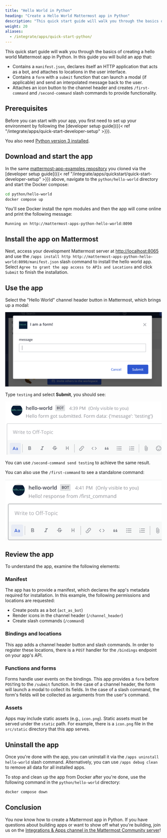 ```yaml
---
title: "Hello World in Python"
heading: "Create a Hello World Mattermost app in Python"
description: "This quick start guide will walk you through the basics of creating a hello world Mattermost app in Python."
weight: 20
aliases:
  - /integrate/apps/quick-start-python/
---
```


This quick start guide will walk you through the basics of creating a hello world Mattermost app in Python. In this guide you will build an app that:

- Contains a `manifest.json`, declares itself an HTTP application that acts as a bot, and attaches to locations in the user interface.
- Contains a `form` with a `submit` function that can launch a modal (if applicable) and send an interpolated message back to the user.
- Attaches an icon button to the channel header and creates `/first-command` and `/second-command` slash commands to provide functionality.

## Prerequisites

Before you can start with your app, you first need to set up your environment by following the [developer setup guide]({{< ref "/integrate/apps/quick-start-developer-setup" >}}).

You also need [Python version 3 installed](https://www.python.org/downloads/).

## Download and start the app

In the same [mattermost-app-examples repository](https://github.com/mattermost/mattermost-app-examples) you cloned via the [developer setup guide]({{< ref "/integrate/apps/quickstart/quick-start-developer-setup" >}}) above, navigate to the `python/hello-world` directory and start the Docker compose:

```sh
cd python/hello-world
docker compose up
```

You'll see Docker install the npm modules and then the app will come online and print the following message:

```
Running on http://mattermost-apps-python-hello-world:8090
```

## Install the app on Mattermost

Next, access your development Mattermost server at [http://localhost:8065](http://localhost:8065) and use the `/apps install http http://mattermost-apps-python-hello-world:8090/manifest.json` slash command to install the hello world app. Select `Agree to grant the app access to APIs and Locations` and click `Submit` to finish the installation.

## Use the app

Select the "Hello World" channel header button in Mattermost, which brings up a modal:

![image](modal.png)

Type `testing` and select **Submit**, you should see:

![image](response.png)

You can use `/second-command send testing` to achieve the same result.

You can also use the `/first-command` to see a standalone command:

![image](first.png)

## Review the app

To understand the app, examine the following elements:

### Manifest

The app has to provide a manifest, which declares the app's metadata required for installation. In this example, the following permissions and locations are requested:

- Create posts as a bot (`act_as_bot`)
- Render icons in the channel header (`/channel_header`)
- Create slash commands (`/command`)

### Bindings and locations

This app adds a channel header button and slash commands. In order to register these locations, there is a `POST` handler for the `/bindings` endpoint on your app's API.

### Functions and forms

Forms handle user events on the bindings. This app provides a `form` before `POST`ing to the `/submit` function. In the case of a channel header, the form will launch a modal to collect its fields. In the case of a slash command, the form's fields will be collected as arguments from the user's command.

### Assets

Apps may include static assets (e.g., `icon.png`). Static assets must be served under the `static` path. For example, there is a `icon.png` file in the `src/static` directory that this app serves.

## Uninstall the app

Once you're done with the app, you can uninstall it via the `/apps uninstall hello-world` slash command. Alternatively, you can use `/apps debug clean` to remove all data for all installed apps.

To stop and clean up the app from Docker after you're done, use the following command in the `python/hello-world` directory:

```sh
docker compose down
```

## Conclusion

You now know how to create a Mattermost app in Python. If you have questions about building apps or want to show off what you're building, join us on the [Integrations & Apps channel in the Mattermost Community server](https://community.mattermost.com/core/channels/integrations)!
